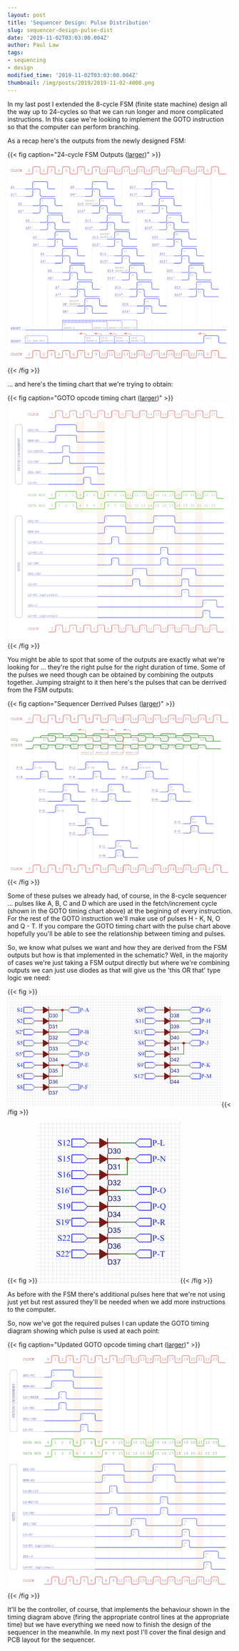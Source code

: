 ```yaml
---
layout: post
title: 'Sequencer Design: Pulse Distribution'
slug: sequencer-design-pulse-dist
date: '2019-11-02T03:03:00.004Z'
author: Paul Law
tags:
- sequencing
- design
modified_time: '2019-11-02T03:03:00.004Z'
thumbnail: /img/posts/2019/2019-11-02-4000.png
---
```


In my last post I extended the 8-cycle FSM (finite state machine) design all the way up to 24-cycles so that we can run
longer and more complicated instructions. In this case we're looking to implement the GOTO instruction so that the
computer can perform branching.

As a recap here's the outputs from the newly designed FSM:

{{< fig caption="24-cycle FSM Outputs ([larger](/assets/pdf/sequencer-timing.pdf))" >}}![24-cycle FSM Outputs](/img/posts/2019/2019-11-01-0004.png){{< /fig >}}

... and here's the timing chart that we're trying to obtain:

{{< fig caption="GOTO opcode timing chart ([larger](/img/posts/2019/2019-10-06-1004.png))" >}}![GOTO opcode timing chart](/img/posts/2019/2019-10-06-0004.png){{< /fig >}}

You might be able to spot that some of the outputs are exactly what we're looking for ... they're the right pulse for the
right duration of time. Some of the pulses we need though can be obtained by combining the outputs together. Jumping straight
to it then here's the pulses that can be derrived from the FSM outputs:

{{< fig caption="Sequencer Derrived Pulses ([larger](/assets/pdf/sequencer-pulses.pdf))" >}}![Sequencer Derrived Pulses](/img/posts/2019/2019-11-02-0000.png){{< /fig >}}

Some of these pulses we already had, of course, in the 8-cycle sequencer ... pulses like A, B, C and D which are used in the
fetch/increment cycle (shown in the GOTO timing chart above) at the begining of every instruction. For the rest of the GOTO
instruction we'll make use of pulses H - K, N, O and Q - T. If you compare the GOTO timing chart with the pulse
chart above hopefully you'll be able to see the relationship between timing and pulses.

So, we know what pulses we want and how they are derived from the FSM outputs but how is that implemented in the schematic?
Well, in the majority of cases we're just taking a FSM output directly but where we're combining outputs we can just use
diodes as that will give us the 'this OR that' type logic we need:

{{< fig >}}![Pulse Distribution 1](/img/posts/2019/2019-11-02-0001.png){{< /fig >}}

{{< fig >}}![Pulse Distribution 2](/img/posts/2019/2019-11-02-0002.png){{< /fig >}}

As before with the FSM there's additional pulses here that we're not using just yet but rest assured they'll be needed when
we add more instructions to the computer.

So, now we've got the required pulses I can update the GOTO timing diagram showing which pulse is used at each point:

{{< fig caption="Updated GOTO opcode timing chart ([larger](/assets/pdf/timing-goto.pdf))" >}}![GOTO opcode timing chart](/img/posts/2019/2019-11-02-0003.png){{< /fig >}}

It'll be the controller, of course, that implements the behaviour shown in the timing diagram above (firing the appropriate
control lines at the appropriate time) but we have everything we need now to finish the design of the sequencer in the
meanwhile. In my next post I'll cover the final design and PCB layout for the sequencer.
